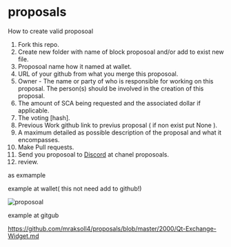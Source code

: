 # proposals
How to create valid proposoal

1. Fork this repo.
2. Create new folder with name of block proposoal and/or add to exist new file.
3. Proposoal name how it named at wallet.
4. URL of your github from what you merge this proposoal.
5. Owner - The name or party of who is responsible for working on this proposal. The person(s) should be involved in the creation of this proposal.
6. The amount of SCA being requested and the associated dollar if applicable.
7. The voting [hash].
8. Previous Work github link to previus proposal ( if non exist put None ).
9. A maximum detailed as possible description of the proposal and what it encompasses.
11. Make Pull requests.
12. Send you proposoal to [Discord](https://discord.gg/HKbdGANbZA) at chanel proposoals.
13. review.

as exmample

example at wallet( this not need add to github!)

![proposoal](https://user-images.githubusercontent.com/32709596/110054174-4ce14c80-7d63-11eb-9872-ac265415cf28.png)

example at gitgub

https://github.com/mraksoll4/proposals/blob/master/2000/Qt-Exchange-Widget.md
